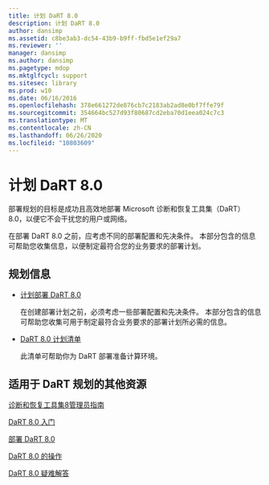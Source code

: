 ```yaml
---
title: 计划 DaRT 8.0
description: 计划 DaRT 8.0
author: dansimp
ms.assetid: c8be3ab3-dc54-43b9-b9ff-fbd5e1ef29a7
ms.reviewer: ''
manager: dansimp
ms.author: dansimp
ms.pagetype: mdop
ms.mktglfcycl: support
ms.sitesec: library
ms.prod: w10
ms.date: 06/16/2016
ms.openlocfilehash: 378e661272de876cb7c2183ab2ad8e0bf7ffe79f
ms.sourcegitcommit: 354664bc527d93f80687cd2eba70d1eea024c7c3
ms.translationtype: MT
ms.contentlocale: zh-CN
ms.lasthandoff: 06/26/2020
ms.locfileid: "10803609"
---
```

# 计划 DaRT 8.0


部署规划的目标是成功且高效地部署 Microsoft 诊断和恢复工具集（DaRT）8.0，以便它不会干扰您的用户或网络。

在部署 DaRT 8.0 之前，应考虑不同的部署配置和先决条件。 本部分包含的信息可帮助您收集信息，以便制定最符合您的业务要求的部署计划。

## 规划信息


-   [计划部署 DaRT 8.0](planning-to-deploy-dart-80-dart-8.md)

    在创建部署计划之前，必须考虑一些部署配置和先决条件。 本部分包含的信息可帮助您收集可用于制定最符合业务要求的部署计划所必需的信息。

-   [DaRT 8.0 计划清单](dart-80-planning-checklist-dart-8.md)

    此清单可帮助你为 DaRT 部署准备计算环境。

## <a href="" id="other-resources-for-dart-planning-"></a>适用于 DaRT 规划的其他资源


[诊断和恢复工具集8管理员指南](index.md)

[DaRT 8.0 入门](getting-started-with-dart-80-dart-8.md)

[部署 DaRT 8.0](deploying-dart-80-dart-8.md)

[DaRT 8.0 的操作](operations-for-dart-80-dart-8.md)

[DaRT 8.0 疑难解答](troubleshooting-dart-80-dart-8.md)

 

 





